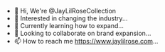 - 👋 Hi, We're @JayLilRoseCollection
- 👀 Interested in changing the industry...
- 🌱 Currently learning how to expand...
- 💞️ Looking to collaborate on brand expansion...
- 📫 How to reach me https://www.jaylilrose.com...

<!---
JayLilRoseCollection/JayLilRoseCollection is a ✨ special ✨ repository because its `README.md` (this file) appears on your GitHub profile.
You can click the Preview link to take a look at your changes.
--->
